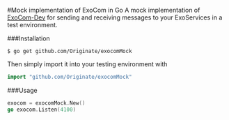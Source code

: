 #Mock implementation of ExoCom in Go
A mock implementation of [ExoCom-Dev](https://github.com/Originate/exocom-dev) for sending and receiving messages to your ExoServices in a test environment.

###Installation

```
$ go get github.com/Originate/exocomMock
```

Then simply import it into your testing environment with

```go
import "github.com/Originate/exocomMock"
```

###Usage

```go
exocom = exocomMock.New()
go exocom.Listen(4100)
```
